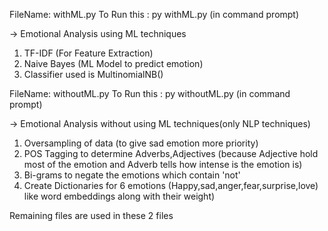 FileName: withML.py
To Run this : py withML.py (in command prompt)

-> Emotional Analysis using ML techniques
1) TF-IDF (For Feature Extraction)
2) Naive Bayes (ML Model to predict emotion)
3) Classifier used is MultinomialNB()

FileName: withoutML.py
To Run this : py withoutML.py (in command prompt)

-> Emotional Analysis without using ML techniques(only NLP techniques)
1) Oversampling of data (to give sad emotion more priority)
2) POS Tagging to determine Adverbs,Adjectives (because Adjective hold most of the emotion and Adverb tells how intense is the emotion is)
3) Bi-grams to negate the emotions which contain 'not'
4) Create Dictionaries for 6 emotions (Happy,sad,anger,fear,surprise,love) like word embeddings along with their weight)


Remaining files are used in these 2 files
